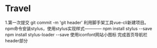 # Travel
1.第一次提交 git commit -m 'git header'
    利用脚手架工具vue-cli新建项目。
    npm命令安装stylus，使用stylus实现样式————
      npm install stylus --save
      npm install stylus-loader --save
   使用iconfont网站小图标
   完成首页导航栏header部分
